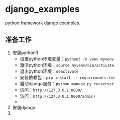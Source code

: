 # django_examples
python framework django examples.

## 准备工作
1. 安装python3
   - 设置python环境变量：`python3 -m venv myvenv`
   - 激活python环境：`source myvenv/bin/activate`
   - 退出python环境：`deactivate`
   - 安装依赖包：`pip install -r requirements.txt`
   - 启动django服务：`python manage.py runserver`
   - 访问：`http://127.0.0.1:8000/`
   - 访问：`http://127.0.0.1:8000/admin/`
   - 
2. 安装django
3. 

